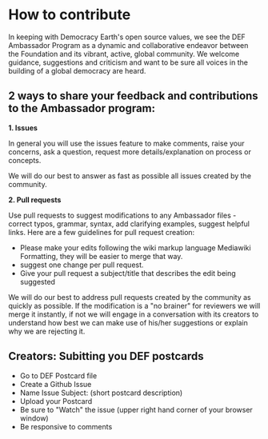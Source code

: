 # How to contribute
In keeping with Democracy Earth's open source values, we see the DEF Ambassador Program as a dynamic and collaborative endeavor between the Foundation and its vibrant, active, global community.  We welcome guidance, suggestions and criticism and want to be sure all voices in the building of a global democracy are heard.

## 2 ways to share your feedback and contributions to the Ambassador program: 


**1. Issues**

In  general  you will use the issues feature to make comments, raise your concerns, ask a question, request more details/explanation on process or concepts.

We will do our best to answer as fast as possible all issues created by the community.


**2. Pull requests**

Use pull requests to suggest modifications to any Ambassador files - correct typos, grammar, syntax, add clarifying examples, suggest helpful links.   Here are a few guidelines for pull request creation:

- Please make your edits following the wiki markup language Mediawiki Formatting, they will be easier to merge that way.
- suggest one change per pull request.  
- Give your pull request a subject/title that describes the edit being suggested

We will do our best to address pull requests created by the community as quickly as possible. If the modification is a "no brainer" for reviewers we will merge it instantly, if not we will engage in a conversation with its creators to understand how best we can make use of his/her suggestions or explain why we are rejecting it.




## Creators: Subitting you DEF postcards
- Go to DEF Postcard file
- Create a Github Issue
- Name Issue Subject: (short postcard description)
- Upload your Postcard
- Be sure to "Watch" the issue (upper right hand corner of your browser window)
- Be responsive to comments


